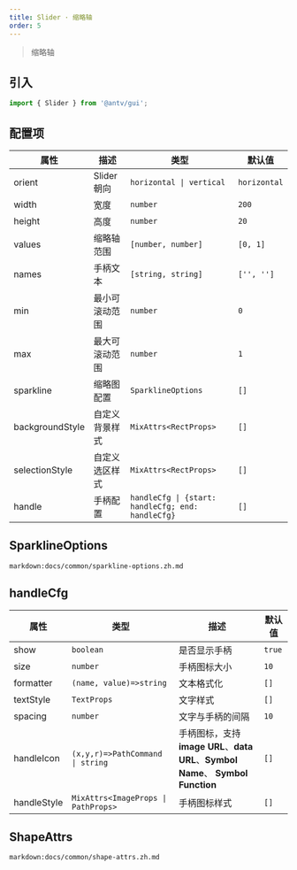 ```yaml
---
title: Slider · 缩略轴
order: 5
---
```



> 缩略轴

## 引入

```ts
import { Slider } from '@antv/gui';
```

## 配置项

| **属性**        | **描述**       | **类型**                                                    | **默认值**   |
| --------------- | -------------- | ----------------------------------------------------------- | ------------ |
| orient          | Slider 朝向    | <code>horizontal &#124; vertical </code>                    | `horizontal` |
| width           | 宽度           | <code>number</code>                                         | `200`        |
| height          | 高度           | <code>number<code>                                          | `20`         |
| values          | 缩略轴范围     | <code>[number, number]<code>                                | `[0, 1]`     |
| names           | 手柄文本       | <code>[string, string]<code>                                | `['', '']`   |
| min             | 最小可滚动范围 | <code>number<code>                                          | `0`          |
| max             | 最大可滚动范围 | <code>number<code>                                          | `1`          |
| sparkline       | 缩略图配置     | <code>SparklineOptions<code>                                | `[]`         |
| backgroundStyle | 自定义背景样式 | <code>MixAttrs\<RectProps\><code>                           | `[]`         |
| selectionStyle  | 自定义选区样式 | <code>MixAttrs\<RectProps\><code>                           | `[]`         |
| handle          | 手柄配置       | <code>handleCfg \| {start: handleCfg; end: handleCfg}<code> | `[]`         |

## SparklineOptions

`markdown:docs/common/sparkline-options.zh.md`

## handleCfg

| **属性**    | **类型**                                         | **描述**                                                                         | **默认值** |
| ----------- | ------------------------------------------------ | -------------------------------------------------------------------------------- | ---------- |
| show        | <code>boolean</code>                             | 是否显示手柄                                                                     | `true`     |
| size        | <code>number</code>                              | 手柄图标大小                                                                     | `10`       |
| formatter   | <code>(name, value)=>string</code>               | 文本格式化                                                                       | `[]`       |
| textStyle   | <code>TextProps</code>                           | 文字样式                                                                         | `[]`       |
| spacing     | <code>number</code>                              | 文字与手柄的间隔                                                                 | `10`       |
| handleIcon  | <code>(x,y,r)=>PathCommand \| string</code>      | 手柄图标，支持**image URL**、**data URL**、**Symbol Name**、 **Symbol Function** | `[]`       |
| handleStyle | <code>MixAttrs\<ImageProps \| PathProps\></code> | 手柄图标样式                                                                     | `[]`       |

## ShapeAttrs

`markdown:docs/common/shape-attrs.zh.md`
